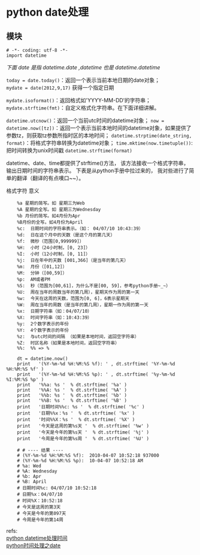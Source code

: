 # python date处理

## 模块
```
# -*- coding: utf-8 -*-
import datetime
```
*下面 date 是指 datetime.date ,datetime 也是 datetime.datetime*

`today = date.today()`：返回一个表示当前本地日期的date对象；  
`mydate = date(2012,9,17)` 获得一个指定日期  

`mydate.isoformat()`：返回格式如'YYYY-MM-DD’的字符串；
`mydate.strftime(fmt)`：自定义格式化字符串。在下面详细讲解。


`datetime.utcnow()`：返回一个当前utc时间的datetime对象；
`now = datetime.now([tz])`：返回一个表示当前本地时间的datetime对象，如果提供了参数tz，则获取tz参数所指时区的本地时间；
`datetime.strptime(date_string, format)`：将格式字符串转换为datetime对象；
`time.mktime(now.timetuple())`: 把时间转换为unix时间戳
`datetime.strftime(format)` 


datetime、date、time都提供了strftime()方法， 该方法接收一个格式字符串， 输出日期时间的字符串表示。 下表是从python手册中拉过来的， 我对些进行了简单的翻译（翻译的有点噢口~~）。

格式字符  意义
```
	%a 星期的简写。如 星期三为Web
	%A 星期的全写。如 星期三为Wednesday
	%b 月份的简写。如4月份为Apr
	%B月份的全写。如4月份为April 
	%c:  日期时间的字符串表示。（如： 04/07/10 10:43:39）
	%d:  日在这个月中的天数（是这个月的第几天）
	%f:  微秒（范围[0,999999]）
	%H:  小时（24小时制，[0, 23]）
	%I:  小时（12小时制，[0, 11]）
	%j:  日在年中的天数 [001,366]（是当年的第几天）
	%m:  月份（[01,12]）
	%M:  分钟（[00,59]）
	%p:  AM或者PM
	%S:  秒（范围为[00,61]，为什么不是[00, 59]，参考python手册~_~）
	%U:  周在当年的周数当年的第几周），星期天作为周的第一天
	%w:  今天在这周的天数，范围为[0, 6]，6表示星期天
	%W:  周在当年的周数（是当年的第几周），星期一作为周的第一天
	%x:  日期字符串（如：04/07/10）
	%X:  时间字符串（如：10:43:39）
	%y:  2个数字表示的年份
	%Y:  4个数字表示的年份
	%z:  与utc时间的间隔 （如果是本地时间，返回空字符串）
	%Z:  时区名称（如果是本地时间，返回空字符串）
	%%:  %% => %

    dt = datetime.now()  
    print   '(%Y-%m-%d %H:%M:%S %f): ' , dt.strftime( '%Y-%m-%d %H:%M:%S %f' )  
    print   '(%Y-%m-%d %H:%M:%S %p): ' , dt.strftime( '%y-%m-%d %I:%M:%S %p' )  
    print   '%%a: %s '  % dt.strftime( '%a' )  
    print   '%%A: %s '  % dt.strftime( '%A' )  
    print   '%%b: %s '  % dt.strftime( '%b' )  
    print   '%%B: %s '  % dt.strftime( '%B' )  
    print   '日期时间%%c: %s '  % dt.strftime( '%c' )  
    print   '日期%%x：%s '  % dt.strftime( '%x' )  
    print   '时间%%X：%s '  % dt.strftime( '%X' )  
    print   '今天是这周的第%s天 '  % dt.strftime( '%w' )  
    print   '今天是今年的第%s天 '  % dt.strftime( '%j' )  
    print   '今周是今年的第%s周 '  % dt.strftime( '%U' )  
      
    # # ---- 结果 ----   
    # (%Y-%m-%d %H:%M:%S %f):  2010-04-07 10:52:18 937000   
    # (%Y-%m-%d %H:%M:%S %p):  10-04-07 10:52:18 AM   
    # %a: Wed    
    # %A: Wednesday    
    # %b: Apr    
    # %B: April    
    # 日期时间%c: 04/07/10 10:52:18    
    # 日期%x：04/07/10    
    # 时间%X：10:52:18    
    # 今天是这周的第3天    
    # 今天是今年的第097天    
    # 今周是今年的第14周   
```



refs:  
[python datetime处理时间](http://www.cnblogs.com/lhj588/archive/2012/04/23/2466653.html)  
[python时间处理之date ](http://blog.csdn.net/wirelessqa/article/details/7973113)  